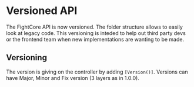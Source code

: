﻿# Versioned API

The FightCore API is now versioned.
The folder structure allows to easily look at legacy code.
This versioning is inteded to help out third party devs or the frontend team when new implementations are wanting to be made.

## Versioning

The version is giving on the controller by adding `[Version()]`.
Versions can have Major, Minor and Fix version (3 layers as in 1.0.0).